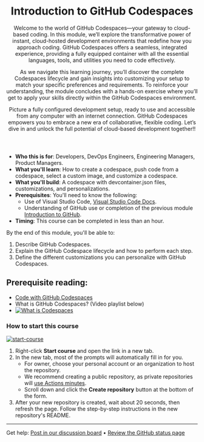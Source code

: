 <header>

# Introduction to GitHub Codespaces

Welcome to the world of GitHub Codespaces—your gateway to cloud-based coding. In this module, we’ll explore the transformative power of instant, cloud-hosted development environments that redefine how you approach coding. GitHub Codespaces offers a seamless, integrated experience, providing a fully equipped container with all the essential languages, tools, and utilities you need to code effectively.

As we navigate this learning journey, you’ll discover the complete Codespaces lifecycle and gain insights into customizing your setup to match your specific preferences and requirements. To reinforce your understanding, the module concludes with a hands-on exercise where you’ll get to apply your skills directly within the GitHub Codespaces environment.

Picture a fully configured development setup, ready to use and accessible from any computer with an internet connection. GitHub Codespaces empowers you to embrace a new era of collaborative, flexible coding. Let’s dive in and unlock the full potential of cloud-based development together!!

</header>


- **Who this is for**: Developers, DevOps Engineers, Engineering Managers, Product Managers.
- **What you'll learn**: How to create a codespace, push code from a codespace, select a custom image, and customize a codespace.
- **What you'll build**: A codespace with devcontainer.json files, customizations, and personalizations.
- **Prerequisites**: You'll need to know the following:
  - Use of Visual Studio Code, [Visual Studio Code Docs](https://code.visualstudio.com/docs).
  - Understanding of GitHub use or completion of the previous module [Introduction to GitHub](https://github.com/microsoft/mastering-github-copilot-for-dotnet-csharp-developers/blob/main/01-Introduction-to-GitHub/README.md).
- **Timing**: This course can be completed in less than an hour.

By the end of this module, you'll be able to:

1. Describe GitHub Codespaces.
2. Explain the GitHub Codespace lifecycle and how to perform each step.
3. Define the different customizations you can personalize with GitHub Codespaces.


## Prerequisite reading:

- [Code with GitHub Codespaces](https://learn.microsoft.com/training/modules/code-with-github-codespaces/)
- What is GitHub Codespaces? (Video playlist below)
- [![What is Codespaces](https://img.youtube.com/vi/ozuDPmcC1io/0.jpg)](https://www.youtube.com/watch?v=ozuDPmcC1io&list=PLmsFUfdnGr3wTl-NCblzcrEv2lFSX975-)



### How to start this course

<!-- For start course, run in JavaScript:
'https://github.com/new?' + new URLSearchParams({
  template_owner: 'skills',
  template_name: 'code-with-codespaces',
  owner: '@me',
  name: 'skills-code-with-codespaces',
  description: 'My clone repository',
  visibility: 'public',
}).toString()
-->

[![start-course](https://user-images.githubusercontent.com/1221423/235727646-4a590299-ffe5-480d-8cd5-8194ea184546.svg)](https://github.com/new?template_owner=skills&template_name=code-with-codespaces&owner=%40me&name=skills-code-with-codespaces&description=My+clone+repository&visibility=public)

1. Right-click **Start course** and open the link in a new tab.
2. In the new tab, most of the prompts will automatically fill in for you.
   - For owner, choose your personal account or an organization to host the repository.
   - We recommend creating a public repository, as private repositories will [use Actions minutes](https://docs.github.com/billing/managing-billing-for-github-actions/about-billing-for-github-actions).
   - Scroll down and click the **Create repository** button at the bottom of the form.
3. After your new repository is created, wait about 20 seconds, then refresh the page. Follow the step-by-step instructions in the new repository's README.

<footer>

<!--
  <<< Author notes: Footer >>>
  Add a link to get support, GitHub status page, code of conduct, license link.
-->

---

Get help: [Post in our discussion board](https://github.com/orgs/skills/discussions/categories/introduction-to-github) &bull; [Review the GitHub status page](https://www.githubstatus.com/)
